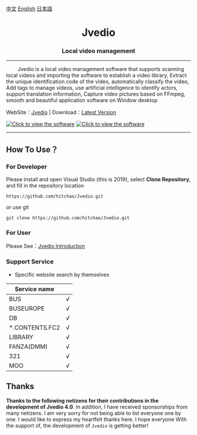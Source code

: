 ﻿
[中文](README_CHS.md) [English](README.md) [日本語](README_JP.md)



<h1 align="center">Jvedio</h1>





<h3 align="center">Local video management</h3>




---






&nbsp;&nbsp;&nbsp;&nbsp;&nbsp;&nbsp;&nbsp;&nbsp;Jvedio is a local video management software that supports scanning local videos and importing the software to establish a video library,
Extract the unique identification code of the video, automatically classify the video,
Add tags to manage videos, use artificial intelligence to identify actors, support translation information,
Capture video pictures based on FFmpeg, smooth and beautiful application software on Window desktop


WebSite：[Jvedio](https://hitchao.github.io/JvedioWebPage/) | Download：[Latest Version](https://github.com/hitchao/Jvedio/releases)





[![Click to view the software](https://s3.ax1x.com/2021/01/05/sFIEZV.png)](https://imgchr.com/i/sFIEZV)
[![Click to view the software](https://s3.ax1x.com/2021/01/05/sFIVaT.png)](https://imgchr.com/i/sFIVaT)

---


## How To Use？

### For Developer
Please install and open Visual Studio (this is 2019), select **Clone Repository**, and fill in the repository location

`https://github.com/hitchao/Jvedio.git`

or use git

`git clone https://github.com/hitchao/Jvedio.git`


### For User

Please See：[Jvedio Introduction](https://github.com/hitchao/Jvedio/wiki)


### Support Service
- Specific website search by themselves

|Service name| |
|--|--|
|BUS|√|
|BUSEUROPE|√|
|DB|√|
|*.CONTENTS.FC2|√|
|LIBRARY|√|
|FANZA(DMM)|√|
|321|√|
|MOO|√|



## Thanks

**Thanks to the following netizens for their contributions in the development of Jvedio 4.0**. In addition, I have received sponsorships from many netizens. I am very sorry for not being able to list everyone one by one. I would like to express my heartfelt thanks here. I hope everyone With the support of, the development of `Jvedio` is getting better!

